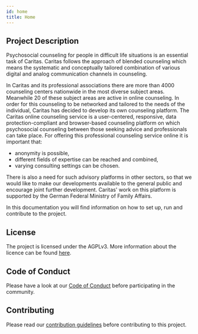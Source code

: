 ```yaml
---
id: home
title: Home
---
```


## Project Description

Psychosocial counseling for people in difficult life situations is an essential task of Caritas. Caritas follows the approach of blended counseling which means the systematic and conceptually tailored combination of various digital and analog communication channels in counseling.

In Caritas and its professional associations there are more than 4000 counseling centers nationwide in the most diverse subject areas. Meanwhile 20 of these subject areas are active in online counseling. In order for this counseling to be networked and tailored to the needs of the individual, Caritas has decided to develop its own counseling platform.
The Caritas online counseling service is a user-centered, responsive, data protection-compliant and browser-based counseling platform on which psychosocial counseling between those seeking advice and professionals can take place.
For offering this professional counseling service online it is important that:

- anonymity is possible,
- different fields of expertise can be reached and combined,
- varying consulting settings can be chosen.

There is also a need for such advisory platforms in other sectors, so that we would like to make our developments available to the general public and encourage joint further development.
Caritas' work on this platform is supported by the German Federal Ministry of Family Affairs.

In this documentation you will find information on how to set up, run and contribute to the project.

## License

The project is licensed under the AGPLv3. More information about the licence can be found [here](https://github.com/CaritasDeutschland/caritas-onlineBeratung-backend/blob/master/LICENSE.md).

## Code of Conduct

Please have a look at our [Code of Conduct](https://github.com/CaritasDeutschland/.github/blob/master/CODE_OF_CONDUCT.md) before participating in the community.

## Contributing

Please read our [contribution guidelines](https://github.com/CaritasDeutschland/.github/blob/master/CONTRIBUTING.md) before contributing to this project.
